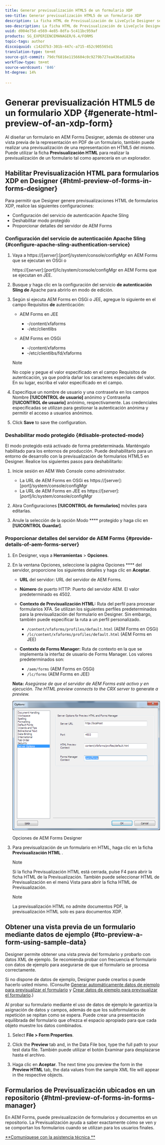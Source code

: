 ```yaml
---
title: Generar previsualización HTML5 de un formulario XDP
seo-title: Generar previsualización HTML5 de un formulario XDP
description: La ficha HTML de Previsualización de LiveCycle Designer se puede utilizar para previsualización de formularios tal como aparecen en un explorador.
seo-description: La ficha HTML de Previsualización de LiveCycle Designer se puede utilizar para previsualización de formularios tal como aparecen en un explorador.
uuid: d004e75d-e569-4e85-8dfa-5c411bc959af
products: SG_EXPERIENCEMANAGER/6.4/FORMS
topic-tags: author
discoiquuid: c142d7b3-301b-447c-a715-452c905565d1
translation-type: tm+mt
source-git-commit: 79dcf6816e1156604c0c9279b727ea436ad1826a
workflow-type: tm+mt
source-wordcount: '846'
ht-degree: 14%

---
```



# Generar previsualización HTML5 de un formulario XDP {#generate-html-preview-of-an-xdp-form}

Al diseñar un formulario en AEM Forms Designer, además de obtener una vista previa de la representación en PDF de un formulario, también puede realizar una previsualización de una representación en HTML5 del mismo. Puede utilizar la ficha **Previsualización HTML** para realizar la previsualización de un formulario tal como aparecería en un explorador.

## Habilitar Previsualización HTML para formularios XDP en Designer {#html-preview-of-forms-in-forms-designer}

Para permitir que Designer genere previsualizaciones HTML de formularios XDP, realice las siguientes configuraciones:

* Configuración del servicio de autenticación Apache Sling
* Deshabilitar modo protegido
* Proporcionar detalles del servidor de AEM Forms

### Configuración del servicio de autenticación Apache Sling {#configure-apache-sling-authentication-service}

1. Vaya a https://[*server*]:[*port*]/system/console/configMgr en AEM Forms que se ejecutan en OSGi o

   https://[*server*]:[*port*]/lc/system/console/configMgr en AEM Forms que se ejecutan en JEE.

1. Busque y haga clic en la configuración del servicio **de autenticación Sling de** Apache para abrirlo en modo de edición.

1. Según si ejecuta AEM Forms en OSGi o JEE, agregue lo siguiente en el campo Requisitos **de** autenticación:

   * AEM Forms en JEE

      * -/content/xfaforms
      * -/etc/clientlibs
   * AEM Forms en OSGi

      * -/content/xfaforms
      * -/etc/clientlibs/fd/xfaforms

   >[!NOTE]
   >
   >No copie y pegue el valor especificado en el campo Requisitos de autenticación, ya que podría dañar los caracteres especiales del valor. En su lugar, escriba el valor especificado en el campo.

1. Especifique un nombre de usuario y una contraseña en los campos Nombre **[!UICONTROL de usuario]** anónimo y Contraseña **[!UICONTROL de usuario]** anónimo, respectivamente. Las credenciales especificadas se utilizan para gestionar la autenticación anónima y permitir el acceso a usuarios anónimos.
1. Click **Save** to save the configuration.

### Deshabilitar modo protegido {#disable-protected-mode}

El modo [](/help/forms/using/get-xdp-pdf-documents-aem.md) protegido está activado de forma predeterminada. Manténgalo habilitado para los entornos de producción. Puede deshabilitarlo para un entorno de desarrollo con la previsualización de formularios HTML5 en Designer. Realice los siguientes pasos para deshabilitarlo:

1. Inicie sesión en AEM Web Console como administrador.

   * La URL de AEM Forms en OSGi es https://[server]:[port]/system/console/configMgr
   * La URL de AEM Forms en JEE es https://[*server*]:[*port*]/lc/system/console/configMgr

1. Abra Configuraciones **[!UICONTROL de formularios]** móviles para editarlas.
1. Anule la selección de la opción Modo **** protegido y haga clic en **[!UICONTROL Guardar]**.

### Proporcionar detalles del servidor de AEM Forms {#provide-details-of-aem-forms-server}

1. En Designer, vaya a **Herramientas** > **Opciones**.
1. En la ventana Opciones, seleccione la página Opciones **** del servidor, proporcione los siguientes detalles y haga clic en **Aceptar**.

   * **URL** del servidor: URL del servidor de AEM Forms.
   * **Número** de puerto HTTP: Puerto del servidor AEM. El valor predeterminado es 4502.
   * **Contexto de Previsualización HTML:** Ruta del perfil para procesar formularios XFA. Se utilizan los siguientes perfiles predeterminados para la previsualización del formulario en Designer. Sin embargo, también puede especificar la ruta a un perfil personalizado.

      * `/content/xfaforms/profiles/default.html` (AEM Forms en OSGi)
      * `/lc/content/xfaforms/profiles/default.html` (AEM Forms en JEE)
   * **Contexto de Forms Manager:** Ruta de contexto en la que se implementa la interfaz de usuario de Forms Manager. Los valores predeterminados son:

      * `/aem/forms` (AEM Forms en OSGi)
      * `/lc/forms` (AEM Forms en JEE)

   **Nota:** *Asegúrese de que el servidor de AEM Forms esté activo y en ejecución. The HTML preview connects to the CRX server to* generate *a preview.*

   ![Opciones de AEM Forms Designer ](assets/server_options.png)

   Opciones de AEM Forms Designer

1. Para previsualización de un formulario en HTML, haga clic en la ficha **Previsualización HTML** .

   >[!NOTE]
   >
   >Si la ficha Previsualización HTML está cerrada, pulse F4 para abrir la ficha HTML de la Previsualización. También puede seleccionar HTML de Previsualización en el menú Vista para abrir la ficha HTML de Previsualización.

   >[!NOTE]
   >
   >La previsualización HTML no admite documentos PDF, la previsualización HTML solo es para documentos XDP.

## Obtener una vista previa de un formulario mediante datos de ejemplo {#to-preview-a-form-using-sample-data}

Designer permite obtener una vista previa del formulario y probarlo con datos XML de ejemplo. Se recomienda probar con frecuencia el formulario con datos de ejemplo para asegurarse de que el formulario se procesa correctamente.

Si no dispone de datos de ejemplo, Designer puede crearlos o puede hacerlo usted mismo. (Consulte [Generar automáticamente datos de ejemplo para previsualizar el formulario](https://help.adobe.com/en_US/AEMForms/6.1/DesignerHelp/WS107c29ade9134a2c136ae6f212a1f379c94-8000.2.html#WS92d06802c76abadb-728f46ac129b395660c-7efe.2) y [Crear datos de ejemplo para previsualizar el formulario](https://help.adobe.com/en_US/AEMForms/6.1/DesignerHelp/WS107c29ade9134a2c136ae6f212a1f379c94-8000.2.html#WS92d06802c76abadb-728f46ac129b395660c-7eff.2).)

Al probar su formulario mediante el uso de datos de ejemplo le garantiza la asignación de datos y campos, además de que los subformularios de repetición se repitan como se espera. Puede crear una presentación equilibrada del formulario que ofrezca el espacio apropiado para que cada objeto muestre los datos combinados.

1. Select **File > Form Properties**.

1. Click the **Preview** tab and, in the Data File box, type the full path to your test data file. También puede utilizar el botón Examinar para desplazarse hasta el archivo.

1. Haga clic en **Aceptar**. The next time you preview the form in the **Preview HTML** tab, the data values from the sample XML file will appear in the respective objects.

## Formularios de Previsualización ubicados en un repositorio {#html-preview-of-forms-in-forms-manager}

En AEM Forms, puede previsualización de formularios y documentos en un repositorio. La Previsualización ayuda a saber exactamente cómo se ven y se comportan los formularios cuando se utilizan para los usuarios finales.

[**Comuníquese con la asistencia técnica **](https://www.adobe.com/account/sign-in.supportportal.html)
